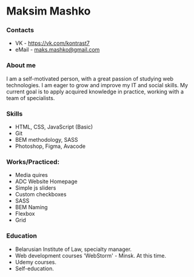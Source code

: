 Maksim Mashko
=============


### Contacts

-   VK - https://vk.com/kontrast7
-   eMail - maks.mashko@gmail.com

### About me

I am a self-motivated person, with a great passion of studying web technologies. I am eager to grow and improve my IT and social skills. My current goal is to apply acquired knowledge in practice, working with a team of specialists.

### Skills

-   HTML, CSS, JavaScript (Basic)
-   Git
-   BEM methodology, SASS
-   Photoshop, Figma, Avacode

### Works/Practiced:

-   Media quires
-   ADC Website Homepage
-   Simple js sliders
-   Custom checkboxes
-   SASS
-   BEM Naming
-   Flexbox
-   Grid

### Education

- Belarusian Institute of Law, specialty manager.
 - Web development courses 'WebStorm' - Minsk. At this time.
 - Udemy courses.
 - Self-education.
